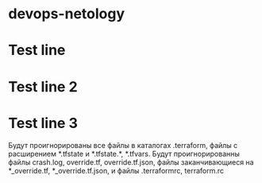 # devops-netology

# Test line

# Test line 2

# Test line 3


Будут проигнорированы все файлы в каталогах .terraform, файлы с расширением 
\*.tfstate и \*.tfstate.\*, *.tfvars. Будут проигнорированны файлы crash.log, override.tf, override.tf.json, файлы заканчивающиеся на *_override.tf, *_override.tf.json, и файлы .terraformrc, terraform.rc

